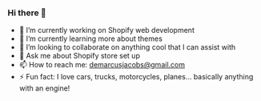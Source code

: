 ### Hi there 👋

- 🔭 I’m currently working on Shopify web development
- 🌱 I’m currently learning more about themes
- 👯 I’m looking to collaborate on anything cool that I can assist with
- 💬 Ask me about Shopify store set up
- 📫 How to reach me: demarcusjacobs@gmail.com
- ⚡ Fun fact: I love cars, trucks, motorcycles, planes... basically anything with an engine!

